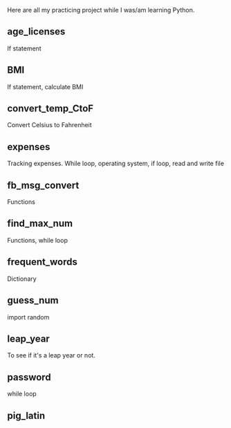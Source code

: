 Here are all my practicing project while I was/am learning Python.

## age_licenses
If statement

## BMI
If statement, calculate BMI

## convert_temp_CtoF
Convert Celsius to Fahrenheit

## expenses
Tracking expenses.
While loop, operating system, if loop, read and write file

## fb_msg_convert
Functions

## find_max_num
Functions, while loop

## frequent_words
Dictionary

## guess_num
import random

## leap_year
To see if it's a leap year or not.

## password
while loop

## pig_latin
